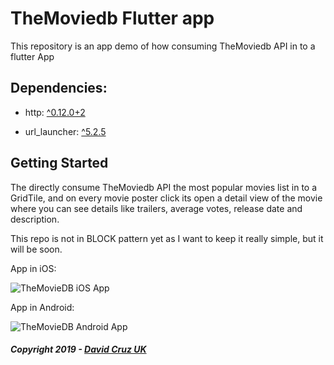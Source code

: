 # TheMoviedb Flutter app

This repository is an app demo of how consuming TheMoviedb API in to a flutter App

## Dependencies:

  - http: [^0.12.0+2](https://pub.dev/packages/http/versions/0.12.0+2)
  
  - url_launcher: [^5.2.5](https://pub.dev/packages/url_launcher/versions/5.2.5)

## Getting Started

The directly consume TheMoviedb API the most popular movies list in to a GridTile, 
and on every movie poster click its open a detail view of the movie where you can see details like
trailers, average votes, release date and description.

This repo is not in BLOCK pattern yet as I want to keep it really simple, but it will be soon.

App in iOS:

![TheMovieDB iOS App](web/ios-app.gif)

App in Android:

![TheMovieDB Android App](web/android-app.gif)

##### Copyright 2019 - [David Cruz UK](https://github.com/DavidCruzUK)
